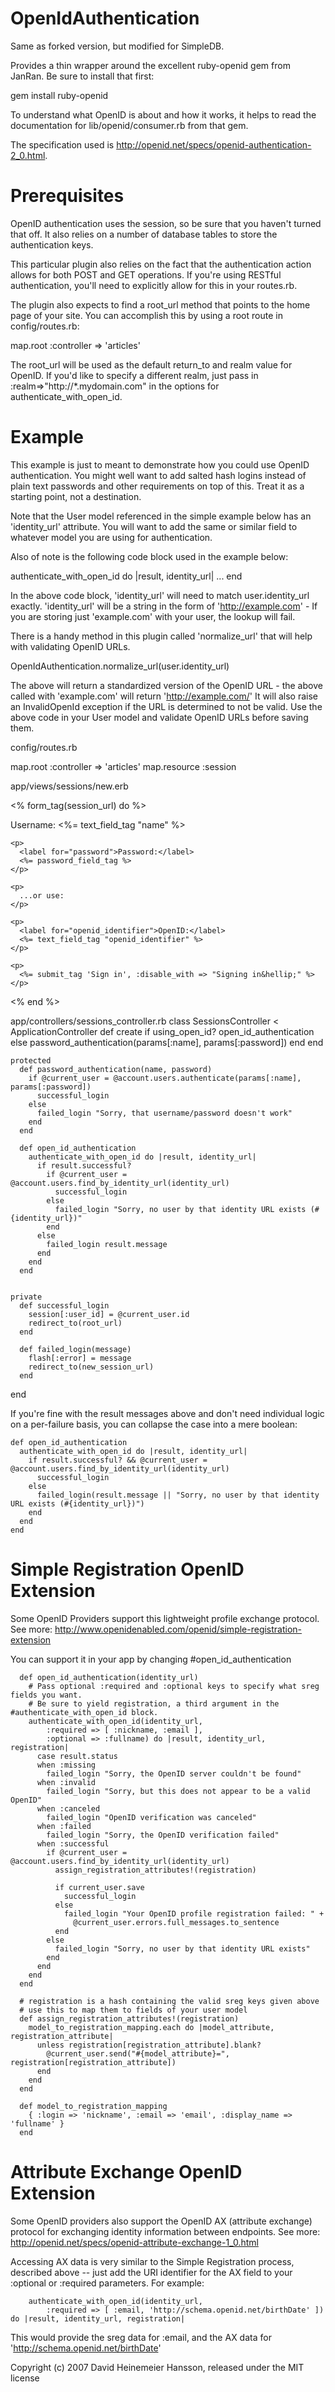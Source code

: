OpenIdAuthentication
====================

Same as forked version, but modified for SimpleDB.

Provides a thin wrapper around the excellent ruby-openid gem from JanRan. Be sure to install that first:

  gem install ruby-openid

To understand what OpenID is about and how it works, it helps to read the documentation for lib/openid/consumer.rb
from that gem.

The specification used is http://openid.net/specs/openid-authentication-2_0.html.


Prerequisites
=============

OpenID authentication uses the session, so be sure that you haven't turned that off. It also relies on a number of
database tables to store the authentication keys.

This particular plugin also relies on the fact that the authentication action allows for both POST and GET operations.
If you're using RESTful authentication, you'll need to explicitly allow for this in your routes.rb. 

The plugin also expects to find a root_url method that points to the home page of your site. You can accomplish this by using a root route in config/routes.rb:

  map.root :controller => 'articles'

The root_url will be used as the default return_to and realm value for OpenID. If you'd like to specify a different
realm, just pass in :realm=>"http://*.mydomain.com" in the options for authenticate_with_open_id.

Example
=======

This example is just to meant to demonstrate how you could use OpenID authentication. You might well want to add
salted hash logins instead of plain text passwords and other requirements on top of this. Treat it as a starting point,
not a destination.

Note that the User model referenced in the simple example below has an 'identity_url' attribute. You will want to add the same or similar field to whatever
model you are using for authentication.

Also of note is the following code block used in the example below:

  authenticate_with_open_id do |result, identity_url|
    ...
  end
  
In the above code block, 'identity_url' will need to match user.identity_url exactly. 'identity_url' will be a string in the form of 'http://example.com' -
If you are storing just 'example.com' with your user, the lookup will fail.

There is a handy method in this plugin called 'normalize_url' that will help with validating OpenID URLs.

  OpenIdAuthentication.normalize_url(user.identity_url)

The above will return a standardized version of the OpenID URL - the above called with 'example.com' will return 'http://example.com/'
It will also raise an InvalidOpenId exception if the URL is determined to not be valid.
Use the above code in your User model and validate OpenID URLs before saving them.

config/routes.rb

  map.root :controller => 'articles'
  map.resource :session


app/views/sessions/new.erb

  <% form_tag(session_url) do %>
    <p>
      <label for="name">Username:</label>
      <%= text_field_tag "name" %>
    </p>

    <p>
      <label for="password">Password:</label>
      <%= password_field_tag %>
    </p>

    <p>
      ...or use:
    </p>

    <p>
      <label for="openid_identifier">OpenID:</label>
      <%= text_field_tag "openid_identifier" %>
    </p>

    <p>
      <%= submit_tag 'Sign in', :disable_with => "Signing in&hellip;" %>
    </p>
  <% end %>

app/controllers/sessions_controller.rb
  class SessionsController < ApplicationController
    def create
      if using_open_id?
        open_id_authentication
      else
        password_authentication(params[:name], params[:password])
      end
    end


    protected
      def password_authentication(name, password)
        if @current_user = @account.users.authenticate(params[:name], params[:password])
          successful_login
        else
          failed_login "Sorry, that username/password doesn't work"
        end
      end

      def open_id_authentication
        authenticate_with_open_id do |result, identity_url|
          if result.successful?
            if @current_user = @account.users.find_by_identity_url(identity_url)
              successful_login
            else
              failed_login "Sorry, no user by that identity URL exists (#{identity_url})"
            end
          else
            failed_login result.message
          end
        end
      end
    
    
    private
      def successful_login
        session[:user_id] = @current_user.id
        redirect_to(root_url)
      end

      def failed_login(message)
        flash[:error] = message
        redirect_to(new_session_url)
      end
  end



If you're fine with the result messages above and don't need individual logic on a per-failure basis,
you can collapse the case into a mere boolean:

    def open_id_authentication
      authenticate_with_open_id do |result, identity_url|
        if result.successful? && @current_user = @account.users.find_by_identity_url(identity_url)
          successful_login
        else
          failed_login(result.message || "Sorry, no user by that identity URL exists (#{identity_url})")
        end
      end
    end


Simple Registration OpenID Extension
====================================

Some OpenID Providers support this lightweight profile exchange protocol.  See more: http://www.openidenabled.com/openid/simple-registration-extension

You can support it in your app by changing #open_id_authentication

      def open_id_authentication(identity_url)
        # Pass optional :required and :optional keys to specify what sreg fields you want.
        # Be sure to yield registration, a third argument in the #authenticate_with_open_id block.
        authenticate_with_open_id(identity_url, 
            :required => [ :nickname, :email ],
            :optional => :fullname) do |result, identity_url, registration|
          case result.status
          when :missing
            failed_login "Sorry, the OpenID server couldn't be found"
          when :invalid
            failed_login "Sorry, but this does not appear to be a valid OpenID"
          when :canceled
            failed_login "OpenID verification was canceled"
          when :failed
            failed_login "Sorry, the OpenID verification failed"
          when :successful
            if @current_user = @account.users.find_by_identity_url(identity_url)
              assign_registration_attributes!(registration)

              if current_user.save
                successful_login
              else
                failed_login "Your OpenID profile registration failed: " +
                  @current_user.errors.full_messages.to_sentence
              end
            else
              failed_login "Sorry, no user by that identity URL exists"
            end
          end
        end
      end
      
      # registration is a hash containing the valid sreg keys given above
      # use this to map them to fields of your user model
      def assign_registration_attributes!(registration)
        model_to_registration_mapping.each do |model_attribute, registration_attribute|
          unless registration[registration_attribute].blank?
            @current_user.send("#{model_attribute}=", registration[registration_attribute])
          end
        end
      end

      def model_to_registration_mapping
        { :login => 'nickname', :email => 'email', :display_name => 'fullname' }
      end

Attribute Exchange OpenID Extension
===================================

Some OpenID providers also support the OpenID AX (attribute exchange) protocol for exchanging identity information between endpoints.  See more: http://openid.net/specs/openid-attribute-exchange-1_0.html

Accessing AX data is very similar to the Simple Registration process, described above -- just add the URI identifier for the AX field to your :optional or :required parameters.  For example:

        authenticate_with_open_id(identity_url, 
            :required => [ :email, 'http://schema.openid.net/birthDate' ]) do |result, identity_url, registration|
      
This would provide the sreg data for :email, and the AX data for 'http://schema.openid.net/birthDate'



Copyright (c) 2007 David Heinemeier Hansson, released under the MIT license